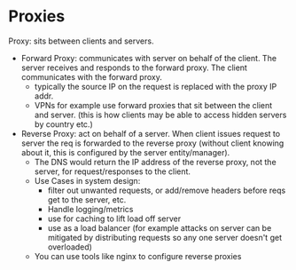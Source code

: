# Proxies

Proxy: sits between clients and servers.

- Forward Proxy: communicates with server on behalf of the client. The server receives and responds to the forward proxy. The client communicates with the forward proxy.
  - typically the source IP on the request is replaced with the proxy IP addr.
  - VPNs for example use forward proxies that sit between the client and server. (this is how clients may be able to access hidden servers by country etc.)
- Reverse Proxy: act on behalf of a server. When client issues request to server the req is forwarded to the reverse proxy (without client knowing about it, this is configured by the server entity/manager).
  - The DNS would return the IP address of the reverse proxy, not the server, for request/responses to the client.
  - Use Cases in system design:
    - filter out unwanted requests, or add/remove headers before reqs get to the server, etc.
    - Handle logging/metrics
    - use for caching to lift load off server
    - use as a load balancer (for example attacks on server can be mitigated by distributing requests so any one server doesn't get overloaded)
  - You can use tools like nginx to configure reverse proxies
